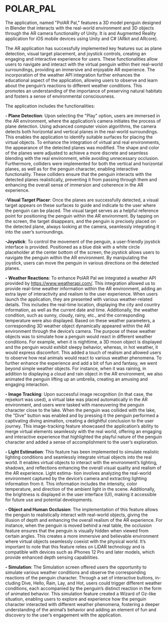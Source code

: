 # POLAR_PAL
The application, named "PolAR Pal," features a 3D model penguin designed in Blender that interacts with the real-world environment and 3D objects through the AR camera functionality of Unity. It is and Augmented Reality application for iOS mobile devices using Unity and C# (ARkit and ARcore). 

The  AR application has successfully implemented key features suc as plane detection, visual target placement, and joystick controls, creating an engaging and interactive experience for users. These functionalities allow users to navigate and interact with the virtual penguin within their real-world surroundings, providing an immersive and enjoyable AR experience. The incorporation of the weather API integration further enhances the educational aspect of the application, allowing users to observe and learn about the penguin’s reactions to different weather conditions. This promotes an understanding of the importance of preserving
natural habitats and fosters a sense of environmental consciousness.

The application includes the functionalities:

**- Plane Detection**: Upon selecting the "Play" option, users are immersed in the AR environment, where the application’s camera initiates the process of plane detection. Using advanced computer vision algorithms, the camera detects both horizontal and vertical planes in the real-world surroundings. This enables the application to identify suitable surfaces for placing the virtual objects. To enhance the integration of virtual and real environments, the appearance of the detected planes was modified. The shape and color of the planes were adjusted to achieve a more discrete and seamless blending with the real environment, while avoiding unnecessary occlusion.
Furthermore, colliders were implemented for both the vertical and horizontal planes, as well as for the penguin character, enabling
interactive functionality. These colliders ensure that the penguin interacts with the detected planes realistically, preventing it from passing through them and enhancing the overall sense of immersion and coherence in the AR experience.

**-Visual Target Placer**: Once the planes are successfully detected, a visual target appears on these surfaces to guide and indicate to the user where the penguin can be placed. The visual target serves as a helpful reference point for positioning the penguin within the AR environment. By tapping on the screen, the target disappears, and the penguin is precisely placed on the detected plane, always looking at the camera, seamlessly integrating it into the user’s surroundings.

**-Joystick**: To control the movement of the penguin, a user-friendly joystick interface is provided. Positioned as a blue disk with a white circle placeholder at the center bottom of the screen, the joystick allows users to navigate the penguin within the AR environment. By manipulating the joystick, users can move the penguin in various directions on the detected planes.

**- Weather Reactions**: To enhance PolAR Pal we integrated a weather API provided by https://www.weatherapi.com/. This integration allowed us to provide real-time weather information within the AR environment, adding an extra layer of interactivity and realism to the user experience. When users launch the application, they are presented with various weather-related details. This includes the real-time location, displaying the city and country information, as well as the current date and time. Additionally, the weather condition, such as sunny, cloudy, rainy, etc., and the corresponding temperature were also displayed.
Based on these weather parameters, a corresponding 3D weather object dynamically appeared within the AR environment through the device’s camera. The purpose of these weather objects was to simulate how a penguin would react in different weather conditions.
For example, when it is nighttime, a 3D moon object is displayed and the penguin would exhibit sleepy behavior, whereas, in hot weather, it would express discomfort. This added a touch of realism and allowed users to observe how real animals would react to various weather phenomena.
To further enhance the experience and add a bit of fun and fantasy, we went beyond simple weather objects. For instance, when it was raining, in addition to displaying a cloud and rain object in the AR environment, we also animated the penguin lifting up an umbrella, creating an amusing and engaging interaction.

**- Image Tracking**: Upon successful image recognition (in that case, the rejsekort was used), a virtual lake was placed automatically in the AR environment, and users were tasked with maneuvering the penguin character close to the lake. When the penguin was collided with the lake, the "Dive" button was enabled and by pressing it the penguin performed a captivating diving animation, creating a delightful conclusion to the user journey. This image-tracking feature showcased the application’s ability to merge virtual elements seamlessly with the real world, offering an engaging and interactive experience that highlighted the playful nature of the penguin character and added a sense of accomplishment to the user’s exploration.

**- Light Estimation**: This feature has been implemented to simulate realistic lighting conditions and seamlessly integrate virtual
objects into the real world. It enables virtual objects to interact with the environment’s lighting, shadows, and reflections enhancing the overall visual quality and realism of the AR experience. Light estima- tion involves analyzing the real-world environment captured by the device’s camera and extracting lighting information from it. This information includes the intensity, color temperature, and direction of the ambient light in the scene. Additionally, the brightness is displayed in the user interface (UI), making it accessible for future use and potential developments.

**- Object and Human Occlusion**: The implementation of this feature allows the penguin to realistically interact with real-world objects, giving the illusion of depth and enhancing the overall realism of the AR experience. For instance, when the penguin is moved behind a real table, the occlusion feature ensures that the penguin is visually hidden when viewed from certain angles. This creates a more immersive and believable environment where virtual objects seamlessly coexist with the physical world. It’s important to note that this feature relies on LiDAR technology and is compatible with devices such as iPhones 12 Pro and later models, which provide enhanced depth sensing capabilities.

**- Simulation**:
The Simulation screen offered users the opportunity to simulate various weather conditions and observe the corresponding reactions
of the penguin character. Through a set of interactive buttons, in- cluding Dive, Hello, Rain, Lay, and Hot, users could trigger different weather conditions, each accompanied by the penguin’s distinct
reaction in the form of animated behavior. This simulation feature created a Wizard of Oz-like situation, enabling users to explore
and experience how the penguin character interacted with different weather phenomena, fostering a deeper understanding of the animal’s behavior and adding an element of fun and discovery to the user’s engagement with the application.

